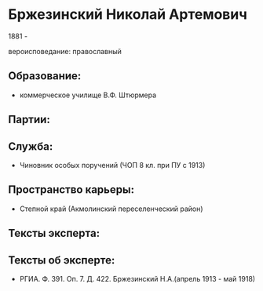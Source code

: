 # Бржезинский Николай Артемович
1881 - 

вероисповедание: православный

## Образование:
* коммерческое училище В.Ф. Штюрмера
## Партии:
## Служба:
* Чиновник особых поручений (ЧОП 8 кл. при ПУ с 1913) 
## Пространство карьеры:
* Степной край (Акмолинский переселенческий район)
## Тексты эксперта:
## Тексты об эксперте:
* РГИА. Ф. 391. Оп. 7. Д. 422. Бржезинский Н.А.(апрель 1913 - май 1918)   
